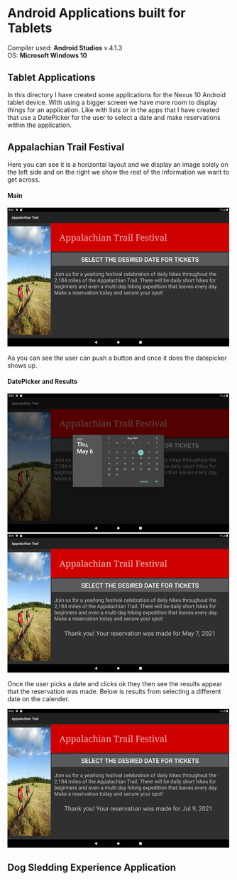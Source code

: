 # Android Applications built for Tablets

Compiler used: **Android Studios** v.4.1.3 <br />
OS: **Microsoft Windows 10**

## Tablet Applications

In this directory I have created some applications for the Nexus 10 Android tablet device. With using a bigger screen we have more room to display things for an application. Like with lists or in the apps that I have created that use a DatePicker for the user to select a date and make reservations within the application. 


## Appalachian Trail Festival

Here you can see it is a horizontal layout and we display an image solely on the left side and on the right we show the rest of the information we want to get across. 


#### Main

![Main](https://github.com/aquaman48/Android-Apps/blob/main/Screenshots/Appalachian-Trail-Festival-App/Appalachian_Festival_Main.png)

As you can see the user can push a button and once it does the datepicker shows up. 

#### DatePicker and Results

![DatePick](https://github.com/aquaman48/Android-Apps/blob/main/Screenshots/Appalachian-Trail-Festival-App/Appalachian_Festival_DatePicker.png) ![Results](https://github.com/aquaman48/Android-Apps/blob/main/Screenshots/Appalachian-Trail-Festival-App/Appalachian_Festival_Results.png)


Once the user picks a date and clicks ok they then see the results appear that the reservation was made. Below is results from selecting a different date on the calender.

![Second](https://github.com/aquaman48/Android-Apps/blob/main/Screenshots/Appalachian-Trail-Festival-App/Appalachian_Festival_Extra_Result.png)


## Dog Sledding Experience Application
